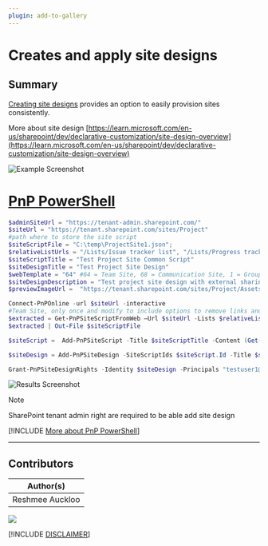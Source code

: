 ```yaml
---
plugin: add-to-gallery
---
```


# Creates and apply site designs

## Summary

  [Creating site designs](https://learn.microsoft.com/en-us/sharepoint/dev/declarative-customization/site-design-overview) provides an option to easily provision sites consistently.
 
More about site design 
 [https://learn.microsoft.com/en-us/sharepoint/dev/declarative-customization/site-design-overview](https://learn.microsoft.com/en-us/sharepoint/dev/declarative-customization/site-design-overview)

  ![Example Screenshot](assets/example.png)

# [PnP PowerShell](#tab/pnpps)

```powershell
$adminSiteUrl = "https://tenant-admin.sharepoint.com/"
$siteUrl = "https://tenant.sharepoint.com/sites/Project"
#path where to store the site script
$siteScriptFile = "C:\temp\ProjectSite1.json";
$relativeListUrls = "/Lists/Issue tracker list", "/Lists/Progress tracker list";
$siteScriptTitle = "Test Project Site Common Script"
$siteDesignTitle = "Test Project Site Design"
$webTemplate = "64" #64 = Team Site, 68 = Communication Site, 1 = Groupless Team Site
$siteDesignDescription = "Test project site design with external sharing disabled and Issue tracker and progress tracker"
$previewImageUrl =  "https://tenant.sharepoint.com/sites/Project/Assets/siteicon.png"

Connect-PnPOnline -url $siteUrl -interactive
#Team Site, only once and modify to include options to remove links and other actions
$extracted = Get-PnPSiteScriptFromWeb –Url $siteUrl -Lists $relativeListUrls -IncludeRegionalSettings -IncludeSiteExternalSharingCapability -IncludeTheme -IncludeLinksToExportedItems -IncludeBranding
$extracted | Out-File $siteScriptFile

$siteScript =  Add-PnPSiteScript -Title $siteScriptTitle -Content (Get-Content $siteScriptFile -Raw)

$siteDesign = Add-PnPSiteDesign -SiteScriptIds $siteScript.Id -Title $siteDesignTitle -WebTemplate $webTemplate -Description $siteDesignDescription -PreviewImageUrl $previewImageUrl 

Grant-PnPSiteDesignRights -Identity $siteDesign -Principals "testuser1@tenant.onmicrosoft.com"

```
![Results Screenshot](assets/preview.png)

> [!Note]
> SharePoint tenant admin right are required to be able add site design

[!INCLUDE [More about PnP PowerShell](../../docfx/includes/MORE-PNPPS.md)]

***

## Contributors

| Author(s) |
|-----------|
| Reshmee Auckloo |



<img src="https://m365-visitor-stats.azurewebsites.net/script-samples/scripts/spo-add-sitedesign-permissions?labelText=Visitors" class="img-visitor" aria-hidden="true" />



[!INCLUDE [DISCLAIMER](../../docfx/includes/DISCLAIMER.md)]
